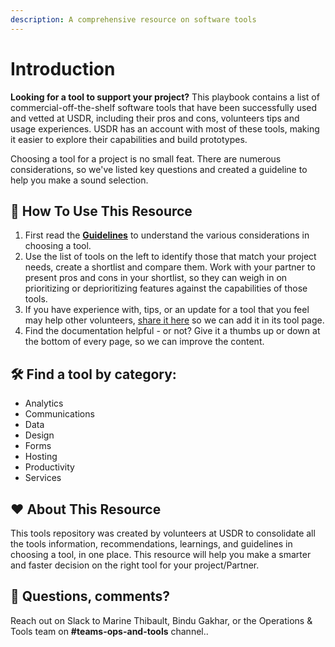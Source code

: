```yaml
---
description: A comprehensive resource on software tools
---
```


# Introduction

**Looking for a tool to support your project?** This playbook contains a list of commercial-off-the-shelf software tools that have been successfully used and vetted at USDR, including their pros and cons, volunteers tips and usage experiences. USDR has an account with most of these tools, making it easier to explore their capabilities and build prototypes.

Choosing a tool for a project is no small feat. There are numerous considerations, so we've listed key questions and created a guideline to help you make a sound selection.

##  👣 How To Use This Resource

1. First read the [**Guidelines**](usdr-tool-guidelines.md) to understand the various considerations in choosing a tool.
2. Use the list of tools on the left to identify those that match your project needs, create a shortlist and compare them. Work with your partner to present pros and cons in your shortlist, so they can weigh in on prioritizing or deprioritizing features against the capabilities of those tools.
3. If you have experience with, tips, or an update for a tool that you feel may help other volunteers, [share it here](https://form.jotform.com/210477511316045) so we can add it in its tool page.
4. Find the documentation helpful - or not? Give it a thumbs up or down at the bottom of every page, so we can improve the content.

## 🛠 Find a tool by category:

* Analytics
* Communications
* Data
* Design
* Forms
* Hosting
* Productivity
* Services

## ❤ About This Resource

This tools repository was created by volunteers at USDR to consolidate all the tools information, recommendations, learnings, and guidelines in choosing a tool, in one place. This resource will help you make a smarter and faster decision on the right tool for your project/Partner.

## 💬 Questions, comments?

Reach out on Slack to Marine Thibault, Bindu Gakhar, or the Operations & Tools team on **\#teams-ops-and-tools** channel..

